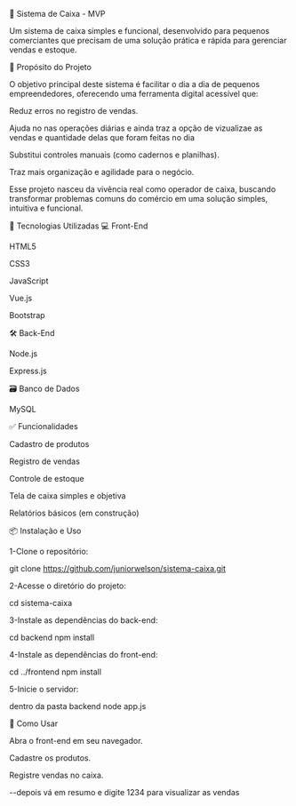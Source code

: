 🧾 Sistema de Caixa - MVP

Um sistema de caixa simples e funcional, desenvolvido para pequenos comerciantes que precisam de uma solução prática e rápida para gerenciar vendas e estoque.

🎯 Propósito do Projeto

O objetivo principal deste sistema é facilitar o dia a dia de pequenos empreendedores, oferecendo uma ferramenta digital acessível que:

Reduz erros no registro de vendas.

Ajuda no nas operações diárias e ainda traz a opção de vizualizae as vendas e quantidade delas que foram feitas no dia

Substitui controles manuais (como cadernos e planilhas).

Traz mais organização e agilidade para o negócio.

Esse projeto nasceu da vivência real como operador de caixa, buscando transformar problemas comuns do comércio em uma solução simples, intuitiva e funcional.

🚀 Tecnologias Utilizadas 💻 Front-End

HTML5

CSS3

JavaScript

Vue.js

Bootstrap

🛠️ Back-End

Node.js

Express.js

🗃️ Banco de Dados

MySQL

✅ Funcionalidades

Cadastro de produtos

Registro de vendas

Controle de estoque

Tela de caixa simples e objetiva

Relatórios básicos (em construção)

📦 Instalação e Uso

1-Clone o repositório:

git clone https://github.com/juniorwelson/sistema-caixa.git

2-Acesse o diretório do projeto:

cd sistema-caixa

3-Instale as dependências do back-end:

cd backend npm install

4-Instale as dependências do front-end:

cd ../frontend npm install

5-Inicie o servidor:

dentro da pasta backend
node app.js

📖 Como Usar

Abra o front-end em seu navegador.

Cadastre os produtos.

Registre vendas no caixa.

--depois vá em resumo e digite 1234 para visualizar as vendas
